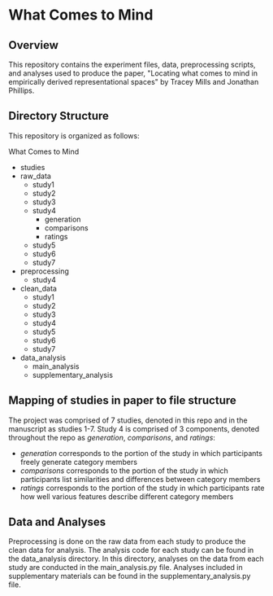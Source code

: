# What Comes to Mind

## Overview
This repository contains the experiment files, data, preprocessing scripts, and analyses used to produce the paper, "Locating what comes to mind in empirically derived representational spaces" by Tracey Mills and Jonathan Phillips. 

## Directory Structure
This repository is organized as follows:

What Comes to Mind
* studies
* raw_data
   * study1
   * study2
   * study3
   * study4
      * generation
      * comparisons
      * ratings   
   * study5
   * study6
   * study7
* preprocessing
   * study4
* clean_data
   * study1
   * study2
   * study3
   * study4
   * study5
   * study6
   * study7
* data_analysis
   * main_analysis
   * supplementary_analysis


## Mapping of studies in paper to file structure
The project was comprised of 7 studies, denoted in this repo and in the manuscript as studies 1-7.
Study 4 is comprised of 3 components, denoted throughout the repo as _generation_, _comparisons_, and _ratings_:
* _generation_ corresponds to the portion of the study in which participants freely generate category members
* _comparisons_ corresponds to the portion of the study in which participants list similarities and differences between category members
* _ratings_ corresponds to the portion of the study in which participants rate how well various features describe different category members


## Data and Analyses
Preprocessing is done on the raw data from each study to produce the clean data for analysis. The analysis code for each study can be found in the data_analysis directory. In this directory, analyses on the data from each study are conducted in the main_analysis.py file. Analyses included in supplementary materials can be found in the supplementary_analysis.py file.